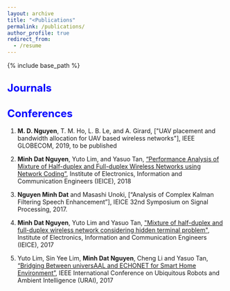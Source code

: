 ```yaml
---
layout: archive
title: "<Publications"
permalink: /publications/
author_profile: true
redirect_from:
  - /resume
---
```


{% include base_path %}

<font size="5" color="#0000FF">Journals</font>
---


<font size="5" color="#0000FF">Conferences</font>
---

1. **M. D. Nguyen**, T. M. Ho, L. B. Le, and A. Girard, ["UAV placement and bandwidth allocation for UAV based wireless networks"], IEEE GLOBECOM, 2019, to be published


2. **Minh Dat Nguyen**, Yuto Lim, and Yasuo Tan, [“Performance Analysis of Mixture of Half-duplex and Full-duplex Wireless Networks using Network Coding”](https://dspace.jaist.ac.jp/dspace/handle/10119/15502), Institute of Electronics, Information and Communication Engineers (IEICE), 2018

3. **Nguyen Minh Dat** and Masashi Unoki, [“Analysis of Complex Kalman Filtering Speech Enhancement”], IEICE 32nd Symposium on Signal Processing, 2017.

4. **Minh Dat Nguyen**, Yuto Lim and Yasuo Tan, ["Mixture of half-duplex and full-duplex wireless network considering hidden terminal problem"](https://dspace.jaist.ac.jp/dspace/handle/10119/15266), Institute of Electronics, Information and Communication Engineers (IEICE), 2017

5. Yuto Lim, Sin Yee Lim, **Minh Dat Nguyen**, Cheng Li and Yasuo Tan, [“Bridging Between universAAL and ECHONET for Smart Home Environment”](https://ieeexplore.ieee.org/document/7992884), IEEE International Conference on Ubiquitous Robots and Ambient Intelligence (URAI), 2017